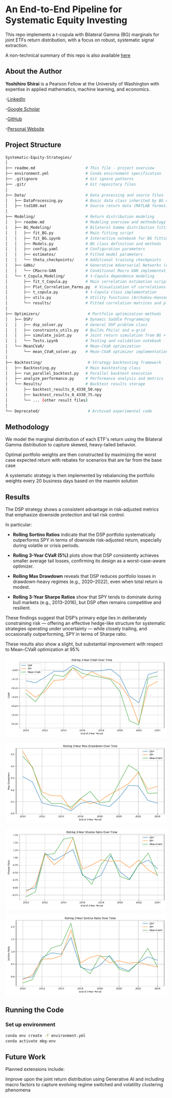 # An End-to-End Pipeline for Systematic Equity Investing

This repo implements a t-copula with Bilateral Gamma (BG) marginals for joint ETFs return distribution, with a focus on robust, systematic signal extraction.

A non-technical summary of this repo is also available [here](https://medium.com/@yoshihiroshirai/a-robust-systematic-equity-strategies-d26ea229bde0)

## About the Author

**Yoshihiro Shirai** is a Pearson Fellow at the University of Washington with expertise in applied mathematics, machine learning, and economics.

-[LinkedIn](<https://www.linkedin.com/in/yoshihiro-shirai/>)

-[Google Scholar](<https://scholar.google.com/citations?user=...>)

-[GitHub](<https://github.com/yshirai999>)

-[Personal Website](<https://www.yoshihiroshirai.com>)

## Project Structure

```bash
Systematic-Equity-Strategies/
│
├── readme.md                      # This file - project overview
├── environment.yml                # Conda environment specification
├── .gitignore                     # Git ignore patterns
├── .git/                          # Git repository files
│
├── Data/                          # Data processing and source files
│   ├── DataProcessing.py          # Basic data class inherited by BG class
│   ├── tsd180.mat                 # Source return data (MATLAB format)
│
├── Modeling/                      # Return distribution modeling
│   ├── readme.md                  # Modeling overview and methodology
│   ├── BG_Modeling/               # Bilateral Gamma distribution fitting
│   │   ├── fit_BG.py              # Main fitting script
│   │   ├── fit_BG.ipynb           # Interactive notebook for BG fitting
│   │   ├── Models.py              # BG class definition and methods
│   │   ├── config.yaml            # Configuration parameters
│   │   ├── estimates/             # Fitted model parameters
│   │   └── theta_checkpoints/     # Additional training checkpoints
│   ├── GANs/                      # Generative Adversarial Networks (experimental)
│   │   └── CMacro-GAN             # Conditional Macro GAN implementation
│   └── t_Copula_Modeling/         # t-Copula dependence modeling
│       ├── fit_t_Copula.py        # Main correlation estimation script
│       ├── Plot_Correlation_Parms.py  # Visualization of correlations
│       ├── t_copula.py            # t-Copula class implementation
│       ├── utils.py               # Utility functions (Archakov-Hansen, etc.)
│       └── results/               # Fitted correlation matrices and plots
│
├── Optimizers/                     # Portfolio optimization methods
│   ├── DSP/                       # Dynamic Saddle Programming
│   │   ├── dsp_solver.py          # General DSP problem class
│   │   ├── constraints_utils.py   # Builds Phi(a) and a-grid
│   │   ├── simulate_joint.py      # Joint return simulation from BG + t-Copula
│   │   └── Tests.ipynb            # Testing and validation notebook
│   └── MeanCVaR/                  # Mean-CVaR optimization
│       └── mean_CVaR_solver.py    # Mean-CVaR optimizer implementation
│
├── Backtesting/                    # Strategy backtesting framework
│   ├── Backtesting.py             # Main backtesting class
│   ├── run_parallel_backtest.py   # Parallel backtest execution
│   ├── analyze_performance.py     # Performance analysis and metrics
│   └── Results/                   # Backtest results storage
│       ├── backtest_results_0_4330_50.npy
│       ├── backtest_results_0_4330_75.npy
│       └── ... (other result files)
│
└── Deprecated/                     # Archived experimental code
```

## Methodology

We model the marginal distribution of each ETF's return using the Bilateral Gamma distribution to capture skewed, heavy-tailed behavior.

Optimal portfolio weights are then constructed by maximizing the worst case expected return with rebates for scenarios that are far from the base case

A systematic strategy is then implemented by rebalancing the portfolio weights every 20 business days based on the maxmin solution

## Results

The DSP strategy shows a consistent advantage in risk-adjusted metrics that emphasize downside protection and tail risk control.

In particular:

- **Rolling Sortino Ratios** indicate that the DSP portfolio systematically outperforms SPY in terms of downside risk-adjusted return, especially during volatile or crisis periods.

- **Rolling 3-Year CVaR (5%)** plots show that DSP consistently achieves smaller average tail losses, confirming its design as a worst-case-aware optimizer.

- **Rolling Max Drawdown** reveals that DSP reduces portfolio losses in drawdown-heavy regimes (e.g., 2020–2022), even when total return is modest.

- **Rolling 3-Year Sharpe Ratios** show that SPY tends to dominate during bull markets (e.g., 2013–2016), but DSP often remains competitive and resilient.

These findings suggest that DSP’s primary edge lies in deliberately constraining risk — offering an effective hedge-like structure for systematic strategies operating under uncertainty — while closely trailing, and occasionally outperforming, SPY in terms of Sharpe ratio.

These results also show a slight, but substantial improvement with respect to Mean-CVaR optimization at 95%

![Rolling CVaR Comparison](Backtesting/Results/rolling_cvar_comparison.png)

![Rolling Max Drawdown Comparison](Backtesting/Results/rolling_max_drawdown_comparison.png)

![Rolling Sharpe Ratio Comparison](Backtesting/Results/rolling_sharpe_ratio_comparison.png)

![Rolling Sortino Ratio Comparison](Backtesting/Results/rolling_sortino_ratio_comparison.png)

## Running the Code

### Set up environment

```bash
conda env create -f environment.yml
conda activate mbg-env
```

## Future Work

Planned extensions include:

Improve upon the joint return distribution using Generative AI and including macro factors to capture evolving regime switched and volatility clustering phenomena
